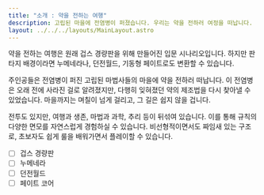 ```yaml
---
title: "소개 : 약을 전하는 여행"
description: 고립된 마을에 전염병이 퍼졌습니다. 우리는 약을 전하러 여정을 떠납니다.
layout: ../../../layouts/MainLayout.astro
---
```


약을 전하는 여행은 원래 겁스 경량판을 위해 만들어진 입문 시나리오입니다. 하지만 판타지 배경이라면 누메네라나, 던전월드, 기동형 페이트로도 변환할 수 있습니다.

주인공들은 전염병이 퍼진 고립된 마법사들의 마을에 약을 전하러 떠납니다. 이 전염병은 오래 전에 사라진 걸로 알려졌지만, 다행히 잊혀졌던 약의 제조법을 다시 찾아낼 수 있었습니다. 마을까지는 며칠이 넘게 걸리고, 그 길은 쉽지 않을 겁니다.

전투도 있지만, 여행과 생존, 마법과 과학, 추리 등이 뒤섞여 있습니다. 이를 통해 규칙의 다양한 면모를 자연스럽게 경험하실 수 있습니다. 비선형적이면서도 짜임새 있는 구조로, 초보자도 쉽게 룰을 배워가면서 플레이할 수 있습니다.

- [ ] 겁스 경량판
- [ ] 누메네라
- [ ] 던전월드
- [ ] 페이트 코어